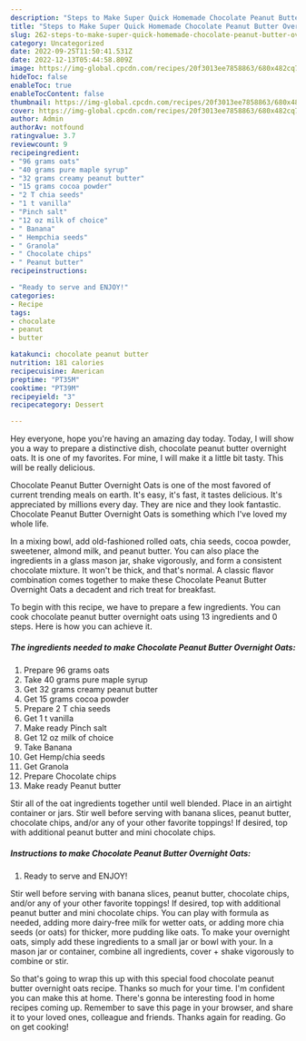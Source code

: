 ```yaml
---
description: "Steps to Make Super Quick Homemade Chocolate Peanut Butter Overnight Oats"
title: "Steps to Make Super Quick Homemade Chocolate Peanut Butter Overnight Oats"
slug: 262-steps-to-make-super-quick-homemade-chocolate-peanut-butter-overnight-oats
category: Uncategorized
date: 2022-09-25T11:50:41.531Z
date: 2022-12-13T05:44:58.809Z
image: https://img-global.cpcdn.com/recipes/20f3013ee7858863/680x482cq70/chocolate-peanut-butter-overnight-oats-recipe-main-photo.jpg
hideToc: false
enableToc: true
enableTocContent: false
thumbnail: https://img-global.cpcdn.com/recipes/20f3013ee7858863/680x482cq70/chocolate-peanut-butter-overnight-oats-recipe-main-photo.jpg
cover: https://img-global.cpcdn.com/recipes/20f3013ee7858863/680x482cq70/chocolate-peanut-butter-overnight-oats-recipe-main-photo.jpg
author: Admin
authorAv: notfound
ratingvalue: 3.7
reviewcount: 9
recipeingredient:
- "96 grams oats"
- "40 grams pure maple syrup"
- "32 grams creamy peanut butter"
- "15 grams cocoa powder"
- "2 T chia seeds"
- "1 t vanilla"
- "Pinch salt"
- "12 oz milk of choice"
- " Banana"
- " Hempchia seeds"
- " Granola"
- " Chocolate chips"
- " Peanut butter"
recipeinstructions:

- "Ready to serve and ENJOY!"
categories:
- Recipe
tags:
- chocolate
- peanut
- butter

katakunci: chocolate peanut butter 
nutrition: 181 calories
recipecuisine: American
preptime: "PT35M"
cooktime: "PT39M"
recipeyield: "3"
recipecategory: Dessert

---
```



Hey everyone, hope you're having an amazing day today. Today, I will show you a way to prepare a distinctive dish, chocolate peanut butter overnight oats. It is one of my favorites. For mine, I will make it a little bit tasty. This will be really delicious.

Chocolate Peanut Butter Overnight Oats is one of the most favored of current trending meals on earth. It's easy, it's fast, it tastes delicious. It's appreciated by millions every day. They are nice and they look fantastic. Chocolate Peanut Butter Overnight Oats is something which I've loved my whole life.

In a mixing bowl, add old-fashioned rolled oats, chia seeds, cocoa powder, sweetener, almond milk, and peanut butter. You can also place the ingredients in a glass mason jar, shake vigorously, and form a consistent chocolate mixture. It won&#39;t be thick, and that&#39;s normal. A classic flavor combination comes together to make these Chocolate Peanut Butter Overnight Oats a decadent and rich treat for breakfast.


To begin with this recipe, we have to prepare a few ingredients. You can cook chocolate peanut butter overnight oats using 13 ingredients and 0 steps. Here is how you can achieve it.

<!--inarticleads1-->

##### The ingredients needed to make Chocolate Peanut Butter Overnight Oats:

1. Prepare 96 grams oats
1. Take 40 grams pure maple syrup
1. Get 32 grams creamy peanut butter
1. Get 15 grams cocoa powder
1. Prepare 2 T chia seeds
1. Get 1 t vanilla
1. Make ready Pinch salt
1. Get 12 oz milk of choice
1. Take  Banana
1. Get  Hemp/chia seeds
1. Get  Granola
1. Prepare  Chocolate chips
1. Make ready  Peanut butter


Stir all of the oat ingredients together until well blended. Place in an airtight container or jars. Stir well before serving with banana slices, peanut butter, chocolate chips, and/or any of your other favorite toppings! If desired, top with additional peanut butter and mini chocolate chips. 

<!--inarticleads2-->

##### Instructions to make Chocolate Peanut Butter Overnight Oats:


1. Ready to serve and ENJOY!

Stir well before serving with banana slices, peanut butter, chocolate chips, and/or any of your other favorite toppings! If desired, top with additional peanut butter and mini chocolate chips. You can play with formula as needed, adding more dairy-free milk for wetter oats, or adding more chia seeds (or oats) for thicker, more pudding like oats. To make your overnight oats, simply add these ingredients to a small jar or bowl with your. In a mason jar or container, combine all ingredients, cover + shake vigorously to combine or stir. 

So that's going to wrap this up with this special food chocolate peanut butter overnight oats recipe. Thanks so much for your time. I'm confident you can make this at home. There's gonna be interesting food in home recipes coming up. Remember to save this page in your browser, and share it to your loved ones, colleague and friends. Thanks again for reading. Go on get cooking!
